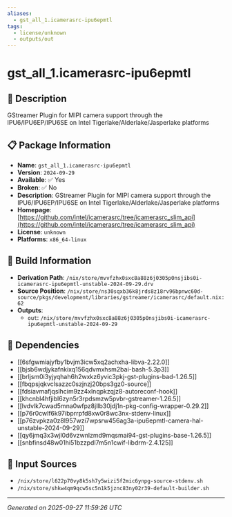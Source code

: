 ```yaml
---
aliases:
  - gst_all_1.icamerasrc-ipu6epmtl
tags:
  - license/unknown
  - outputs/out
---
```


# gst_all_1.icamerasrc-ipu6epmtl

## 📝 Description

GStreamer Plugin for MIPI camera support through the IPU6/IPU6EP/IPU6SE on Intel Tigerlake/Alderlake/Jasperlake platforms

## 📋 Package Information

- **Name**: `gst_all_1.icamerasrc-ipu6epmtl`
- **Version**: `2024-09-29`
- **Available**: ✅ Yes
- **Broken**: ✅ No
- **Description**: GStreamer Plugin for MIPI camera support through the IPU6/IPU6EP/IPU6SE on Intel Tigerlake/Alderlake/Jasperlake platforms
- **Homepage**: [https://github.com/intel/icamerasrc/tree/icamerasrc_slim_api](https://github.com/intel/icamerasrc/tree/icamerasrc_slim_api)
- **License**: `unknown`
- **Platforms**: `x86_64-linux`

## 🔧 Build Information

- **Derivation Path**: `/nix/store/mvvfzhx0sxc8a88z6j0305p0nsjibs0i-icamerasrc-ipu6epmtl-unstable-2024-09-29.drv`
- **Source Position**: `/nix/store/ns30sqxb36k8jrds8z18rv96bpnwc60d-source/pkgs/development/libraries/gstreamer/icamerasrc/default.nix:62`
- **Outputs**:
  - `out`:  `/nix/store/mvvfzhx0sxc8a88z6j0305p0nsjibs0i-icamerasrc-ipu6epmtl-unstable-2024-09-29`

## 🔗 Dependencies

- [[6sfgwmiajyfby1bvjm3icw5xq2achxha-libva-2.22.0]]
- [[bjsb6wdjykafnkixq156qdvmxhsm2bai-bash-5.3p3]]
- [[brljsm0i3yjyqhah6h2wxkz6yvic3pkj-gst-plugins-bad-1.26.5]]
- [[fbqpsjqkvclsazzc0szjnzj20bps3gz0-source]]
- [[fdsiavmafjqslhcim9zz4xlnqpkzqjz8-autoreconf-hook]]
- [[khcnbl4hfjibl6zyn5r3rpdsmzw5pvbr-gstreamer-1.26.5]]
- [[lvdvlk7cwad5mna0wfpz8jllb30jdj1n-pkg-config-wrapper-0.29.2]]
- [[p76r0cwlf6k97ibprrpfd8xw0r8wc3nx-stdenv-linux]]
- [[p76zvpkza0z8l957wzi7wpsrw456ag3a-ipu6epmtl-camera-hal-unstable-2024-09-29]]
- [[qy6jmq3x3wjl0d6vzwnlzmd9mqsmai94-gst-plugins-base-1.26.5]]
- [[snbfinsd48w01hi51bzzpdl7m5n1cwif-libdrm-2.4.125]]

## 📁 Input Sources

- `/nix/store/l622p70vy8k5sh7y5wizi5f2mic6ynpg-source-stdenv.sh`
- `/nix/store/shkw4qm9qcw5sc5n1k5jznc83ny02r39-default-builder.sh`

---
*Generated on 2025-09-27 11:59:26 UTC*
